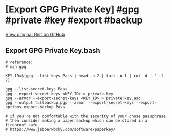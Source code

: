 # [Export GPG Private Key] #gpg #private #key #export #backup

[View original Gist on GitHub](https://gist.github.com/Integralist/975d099da6aad2373b225b7713d20a7c)

## Export GPG Private Key.bash

```shell
# reference:
# man gpg

KEY_ID=$(gpg --list-keys Pass | head -n 2 | tail -n 1 | cut -d ' ' -f 7)

gpg --list-secret-keys Pass
gpg --export-secret-keys <KEY_ID> > private.key
gpg --armor --export-secret-keys <KEY_ID> > private.key.asc
gpg --output fullbackup.pgp --armor --export-secret-keys --export-options export-backup Pass

# if you're not comfortable with the security of your chose passphrase
# then consider making a paper backup which can be stored in a fireproof safe
# https://www.jabberwocky.com/software/paperkey/
```

